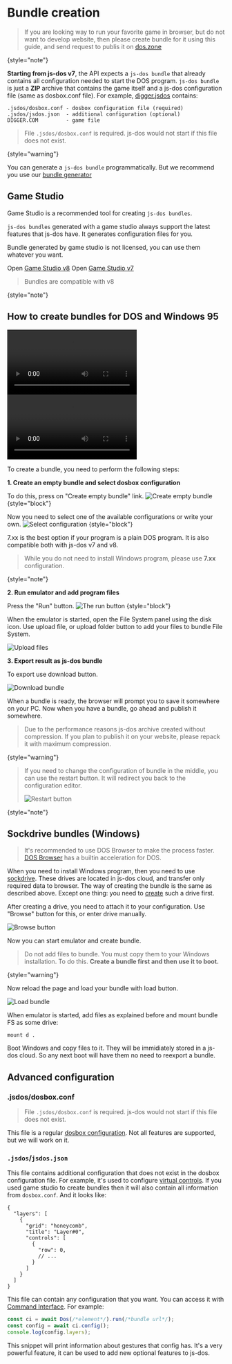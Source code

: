 # Bundle creation

> If you are looking way to run your favorite game in browser, but do not want to develop website,
> then please create bundle for it using this guide, and send request to publis it on [dos.zone](doszone.md)
> 
{style="note"}

**Starting from js-dos v7**, the API expects a `js-dos bundle` that already contains all configuration needed to start the DOS program.
`js-dos bundle` is just a **ZIP** archive that contains the game itself and a js-dos configuration file (same as dosbox.conf file). 
For example, [digger.jsdos](https://dos.zone/digger-may-06-1999/) contains: 
```
.jsdos/dosbox.conf - dosbox configuration file (required)
.jsdos/jsdos.json  - additional configuration (optional)
DIGGER.COM         - game file
```

> File `.jsdos/dosbox.conf` is required. js-dos would not start if this file does not exist.
> 
{style="warning"}

You can generate a `js-dos bundle` programmatically. But we recommend you use our [bundle generator](https://dos.zone/studio)

## Game Studio

Game Studio is a recommended tool for creating `js-dos bundles`.

`js-dos bundles` generated with a game studio always support the latest features that js-dos have. It generates configuration files for you.

Bundle generated by game studio is not licensed, you can use them whatever you want.

<tabs>
<tab title="v8">
Open <a href="https://dos.zone/studio-v8">Game Studio v8</a>
</tab>
<tab title="v7">
Open <a href="https://dos.zone/studio">Game Studio v7</a>

> Bundles are compatible with v8
>
>
{style="note"}
</tab>
</tabs>

## How to create bundles for DOS and Windows 95

<tabs>
    <tab title="Engilsh">
      <video src="https://www.youtube.com/watch?v=erq29Tsd9U8" />
    </tab>
    <tab title="Russian">
      <video src="https://www.youtube.com/watch?v=PWugVpHx87M" />
    </tab>
</tabs>

To create a bundle, you need to perform the following steps:

**1. Create an empty bundle and select dosbox configuration**

To do this, press on "Create empty bundle" link.
![Create empty bundle](create-empty-bundle.jpg)
{style="block"}

Now you need to select one of the available configurations or write your own.
![Select configuration](select-configuration.jpg)
{style="block"}

7.xx is the best option if your program is a plain DOS program. It is also compatible both with
js-dos v7 and v8. 

> While you do not need to install Windows program, please use **7.xx** configuration.
> 
{style="note"}

**2. Run emulator and add program files**

Press the "Run" button.
![The run button](the-run-button.jpg)
{style="block"}

When the emulator is started, open the File System panel using the disk icon.
Use upload file, or upload folder button to add your files to bundle File System.

![Upload files](upload-files.jpg)

**3. Export result as js-dos bundle**

To export use download button.

![Download bundle](download-bundle.jpg)

When a bundle is ready, the browser will prompt you to save it somewhere on your PC. 
Now when you have a bundle, go ahead and publish it somewhere.

> Due to the performance reasons js-dos archive created without compression.
> If you plan to publish it on your website, please repack it with maximum compression.
> 
{style="warning"}

> If you need to change the configuration of bundle in the middle, you can use the restart button. It 
> will redirect you back to the configuration editor.
> 
> ![Restart button](restart-button.jpg)
> 
{style="note"}

## Sockdrive bundles (Windows)

> It's recommended to use DOS Browser to make the process faster. [DOS Browser](https://dos.zone/download/) has a builtin acceleration
> for DOS.
> 

When you need to install Windows program, then you need to use [sockdrive](sockdrive.md). These drives
are located in js-dos cloud, and transfer only required data to browser. The way of creating the bundle
 is the same as described above. Except one thing: you need to [create](fork-drive.md) such a drive first. 

After creating a drive, you need to attach it to your configuration. Use "Browse" button for this, or
enter drive manually.

![Browse button](browser-button.jpg)

Now you can start emulator and create bundle.

> Do not add files to bundle. You must copy them to your Windows installation.
> To do this. **Create a bundle first and then use it to boot.** 
> 
{style="warning"}

Now reload the page and load your bundle with load button.

![Load bundle](load-bundle.jpg)

When emulator is started, add files as explained before and mount bundle FS as some drive:

```
mount d .
```

Boot Windows and copy files to it. They will be immidiately stored in a js-dos cloud.
So any next boot will have them no need to reexport a bundle.


## Advanced configuration

### .jsdos/dosbox.conf

> File `.jsdos/dosbox.conf` is required. js-dos would not start if this file does not exist.

This file is a regular [dosbox configuration](https://www.dosbox.com/wiki/Dosbox.conf). Not
all features are supported, but we will work on it.

### `.jsdos`/`jsdos.json`

This file contains additional configuration that does not exist in the dosbox configuration file.
For example, it's used to configure [virtual controls](mobile-support-v7). If you used game studio
to create bundles then it will also contain all information from `dosbox.conf`. And it looks like:

```json5
{
  "layers": [
    {
      "grid": "honeycomb",
      "title": "Layer#0",
      "controls": [
        {
          "row": 0,
          // ...
        }
      ]
    }
  ]
}
```

This file can contain any configuration that you want. You can access it with [Command Interface](command-interface.md).
For example:
```Javascript
const ci = await Dos(/*element*/).run(/*bundle url*/);
const config = await ci.config();
console.log(config.layers);
```

This snippet will print information about gestures that config has. It's a very powerful feature, it can be used
to add new optional features to js-dos. 

